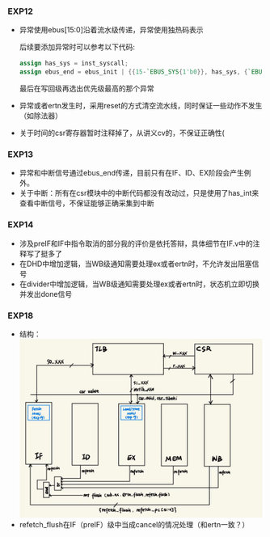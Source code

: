 ### EXP12 

* 异常使用ebus[15:0]沿着流水级传递，异常使用独热码表示

  后续要添加异常时可以参考以下代码:

  ```verilog
  assign has_sys = inst_syscall;
  assign ebus_end = ebus_init | {{15-`EBUS_SYS{1'b0}}, has_sys, {`EBUS_SYS{1'b0}}};
  ```

  最后在写回级再选出优先级最高的那个异常

* 异常或者ertn发生时，采用reset的方式清空流水线，同时保证一些动作不发生（如除法器）

* 关于时间的csr寄存器暂时注释掉了，从讲义cv的，不保证正确性(

### EXP13

- 异常和中断信号通过ebus_end传递，目前只有在IF、ID、EX阶段会产生例外。
- 关于中断：所有在csr模块中的中断代码都没有改动过，只是使用了has_int来查看中断信号，不保证能够正确采集到中断

### EXP14
* 涉及preIF和IF中指令取消的部分我的评价是依托答辩，具体细节在IF.v中的注释写了挺多了
* 在DHD中增加逻辑，当WB级通知需要处理ex或者ertn时，不允许发出阻塞信号
* 在divider中增加逻辑，当WB级通知需要处理ex或者ertn时，状态机立即切换并发出done信号

### EXP18
* 结构：  
![Alt text](pic/c22006f17a2dfa13b7e3419e8dcc168.jpg)
* refetch_flush在IF（preIF）级中当成cancel的情况处理（和ertn一致？）